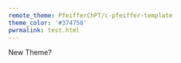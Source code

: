 ```yaml
---
remote_theme: PfeifferChPT/c-pfeiffer-template
theme_color: '#374758'
pwrmalink: test.html
---
```

New Theme?
